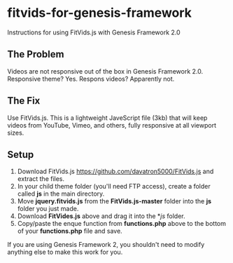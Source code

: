 fitvids-for-genesis-framework
=============================

Instructions for using FitVids.js with Genesis Framework 2.0

## The Problem

Videos are not responsive out of the box in Genesis Framework 2.0. Responsive theme? Yes. Respons videos? Apparently not.


## The Fix

Use FitVids.js. This is a lightweight JaveScript file (3kb) that will keep videos from YouTube, Vimeo, and others, fully responsive at all viewport sizes.

## Setup

1. Download FitVids.js https://github.com/davatron5000/FitVids.js and extract the files.
2. In your child theme folder (you'll need FTP access), create a folder called **js** in the main directory.
3. Move **jquery.fitvids.js** from the **FitVids.js-master** folder into the **js** folder you just made.
4. Download **FitVides.js** above and drag it into the **js* folder.
5. Copy/paste the enque function from **functions.php** above to the bottom of your **functions.php** file and save.

If you are using Genesis Framework 2, you shouldn't need to modify anything else to make this work for you.
